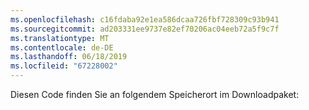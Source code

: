 ```yaml
---
ms.openlocfilehash: c16fdaba92e1ea586dcaa726fbf728309c93b941
ms.sourcegitcommit: ad203331ee9737e82ef70206ac04eeb72a5f9c7f
ms.translationtype: MT
ms.contentlocale: de-DE
ms.lasthandoff: 06/18/2019
ms.locfileid: "67228002"
---
```

Diesen Code finden Sie an folgendem Speicherort im Downloadpaket: